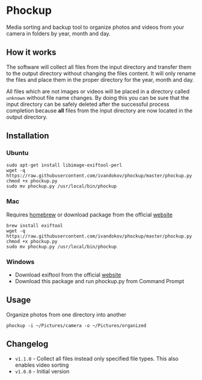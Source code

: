 # Phockup
Media sorting and backup tool to organize photos and videos from your camera in folders by year, month and day.

## How it works
The software will collect all files from the input directory and transfer them to the output directory without changing the files content. It will only rename the files and place them in the proper directory for the year, month and day. 

All files which are not images or videos will be placed in a directory called `unknown` without file name changes. By doing this you can be sure that the input directory can be safely deleted after the successful process completion because **all** files from the input directory are now located in the output directory.

## Installation
### Ubuntu
```
sudo apt-get install libimage-exiftool-perl
wget -q https://raw.githubusercontent.com/ivandokov/phockup/master/phockup.py
chmod +x phockup.py
sudo mv phockup.py /usr/local/bin/phockup
```
### Mac
Requires [homebrew](http://brew.sh/) or download package from the official [website](http://www.sno.phy.queensu.ca/~phil/exiftool/)
```
brew install exiftool
wget -q https://raw.githubusercontent.com/ivandokov/phockup/master/phockup.py
chmod +x phockup.py
sudo mv phockup.py /usr/local/bin/phockup
```

### Windows
* Download exiftool from the official [website](http://www.sno.phy.queensu.ca/~phil/exiftool/)
* Download this package and run phockup.py from Command Prompt

## Usage
Organize photos from one directory into another
```
phockup -i ~/Pictures/camera -o ~/Pictures/organized
```

## Changelog
* `v1.1.0` - Collect all files instead only specified file types. This also enables video sorting
* `v1.0.0` - Initial version